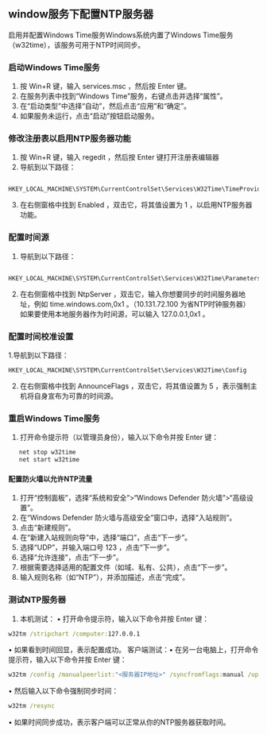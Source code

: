 ## window服务下配置NTP服务器
启用并配置Windows Time服务Windows系统内置了Windows Time服务（w32time），该服务可用于NTP时间同步。 

### 启动Windows Time服务
1. 按  Win+R  键，输入  services.msc  ，然后按  Enter  键。
2. 在服务列表中找到“Windows Time”服务，右键点击并选择“属性”。
3. 在“启动类型”中选择“自动”，然后点击“应用”和“确定”。
4. 如果服务未运行，点击“启动”按钮启动服务。

### 修改注册表以启用NTP服务器功能
1. 按  Win+R  键，输入  regedit  ，然后按  Enter  键打开注册表编辑器 
2. 导航到以下路径：
```
   HKEY_LOCAL_MACHINE\SYSTEM\CurrentControlSet\Services\W32Time\TimeProviders\NtpServer
```
3. 在右侧窗格中找到  Enabled  ，双击它，将其值设置为  1  ，以启用NTP服务器功能。

### 配置时间源
1. 导航到以下路径：
```
   HKEY_LOCAL_MACHINE\SYSTEM\CurrentControlSet\Services\W32Time\Parameters
```
2. 在右侧窗格中找到  NtpServer  ，双击它，输入你想要同步的时间服务器地址，例如  time.windows.com,0x1  。（10.131.72.100 为省NTP时钟服务器）
  如果要使用本地服务器作为时间源，可以输入  127.0.0.1,0x1  。

### 配置时间校准设置
1.导航到以下路径：
```
HKEY_LOCAL_MACHINE\SYSTEM\CurrentControlSet\Services\W32Time\Config
```
2. 在右侧窗格中找到  AnnounceFlags  ，双击它，将其值设置为  5  ，表示强制主机将自身宣布为可靠的时间源。
### 重启Windows Time服务
1. 打开命令提示符（以管理员身份），输入以下命令并按  Enter  键：
```cmd
   net stop w32time
   net start w32time
   ```
#### 配置防火墙以允许NTP流量
1. 打开“控制面板”，选择“系统和安全”>“Windows Defender 防火墙”>“高级设置”。
2. 在“Windows Defender 防火墙与高级安全”窗口中，选择“入站规则”。
3. 点击“新建规则”。
4. 在“新建入站规则向导”中，选择“端口”，点击“下一步”。
5. 选择“UDP”，并输入端口号  123  ，点击“下一步”。
6. 选择“允许连接”，点击“下一步”。
7. 根据需要选择适用的配置文件（如域、私有、公共），点击“下一步”。
8. 输入规则名称（如“NTP”），并添加描述，点击“完成”。

### 测试NTP服务器
1. 本机测试：
• 打开命令提示符，输入以下命令并按  Enter  键：
```cmd
w32tm /stripchart /computer:127.0.0.1
```
• 如果看到时间回显，表示配置成功。
客户端测试：• 在另一台电脑上，打开命令提示符，输入以下命令并按  Enter  键：
```cmd
w32tm /config /manualpeerlist:"<服务器IP地址>" /syncfromflags:manual /update
```
• 然后输入以下命令强制同步时间：
```cmd 
w32tm /resync
```
• 如果时间同步成功，表示客户端可以正常从你的NTP服务器获取时间。


